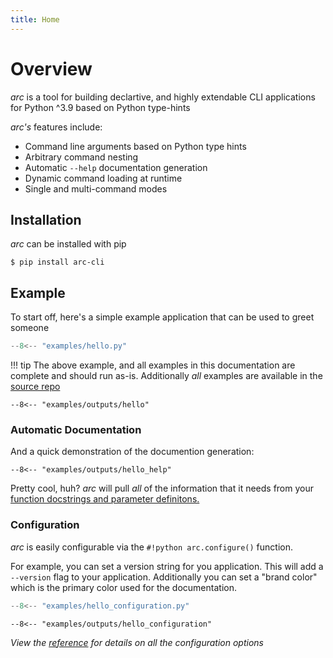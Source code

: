 ```yaml
---
title: Home
---
```

# Overview
*arc* is a tool for building declartive, and highly extendable CLI applications for Python ^3.9 based on Python type-hints

*arc's* features include:

* Command line arguments based on Python type hints
* Arbitrary command nesting
* Automatic `--help` documentation generation
* Dynamic command loading at runtime
* Single and multi-command modes

## Installation
*arc* can be installed with pip
```
$ pip install arc-cli
```

## Example
To start off, here's a simple example application that can be used to greet someone

```py title="hello.py"
--8<-- "examples/hello.py"
```
!!! tip
    The above example, and all examples in this documentation are complete
    and should run as-is. Additionally *all* examples are available in the
    [source repo](https://github.com/seanrcollings/arc/tree/master/docs/examples)


```console
--8<-- "examples/outputs/hello"
```

### Automatic Documentation
And a quick demonstration of the documention generation:
```console
--8<-- "examples/outputs/hello_help"
```
Pretty cool, huh? *arc* will pull *all* of the information that it needs from your [function docstrings and parameter definitons.](usage/documentation-generation.md)

### Configuration
*arc* is easily configurable via the `#!python arc.configure()` function.

For example, you can set a version string for you application. This will add a `--version` flag to your application. Additionally you can set a "brand color" which is the primary color used for the documentation.


```py title="examples/hello_configuration.py"
--8<-- "examples/hello_configuration.py"
```

```console
--8<-- "examples/outputs/hello_configuration"
```


*View the [reference](reference/config.md#arc.config.configure) for details on all the configuration options*
